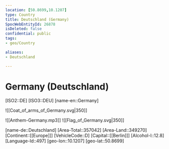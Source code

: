 ```yaml
---
location: [50.8699,10.1207]
type: Country
title: Deutschland (Germany)
SpocWebEntityId: 26878
isDeleted: false
confidential: public
tags:
- geo/Country

aliases:
- Deutschland

---
```


# Germany (Deutschland)

[ISO2::DE]
[ISO3::DEU]
[name-en::Germany]

![[Coat_of_arms_of_Germany.svg|350]]

![[Anthem-Germany.mp3]]
![[Flag_of_Germany.svg|350]]


[name-de::Deutschland]
[Area-Total::357042]
[Area-Land::349270]
[Continent::[[Europe]]]
[VehicleCode::D]
[Capital::[[Berlin]]]
[Alcohol-l::12.8]
[Language-Id::497]
[geo-lon::10.1207]
[geo-lat::50.8699]

